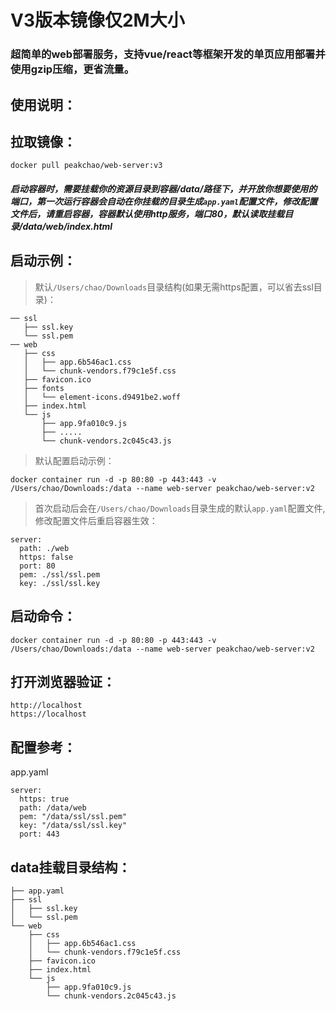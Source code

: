 # V3版本镜像仅2M大小

### 超简单的web部署服务，支持vue/react等框架开发的单页应用部署并使用gzip压缩，更省流量。

## 使用说明：

## 拉取镜像：
```
docker pull peakchao/web-server:v3
```

##### 启动容器时，需要挂载你的资源目录到容器/data/路径下，并开放你想要使用的端口，第一次运行容器会自动在你挂载的目录生成`app.yaml`配置文件，修改配置文件后，请重启容器，容器默认使用http服务，端口80，默认读取挂载目录/data/web/index.html

## 启动示例：

> 默认`/Users/chao/Downloads`目录结构(如果无需https配置，可以省去ssl目录)：

```
── ssl
   ├── ssl.key
   └── ssl.pem
── web
   ├── css
   │   ├── app.6b546ac1.css
   │   └── chunk-vendors.f79c1e5f.css
   ├── favicon.ico
   ├── fonts
   │   └── element-icons.d9491be2.woff
   ├── index.html
   └── js
       ├── app.9fa010c9.js
       ├── .....
       └── chunk-vendors.2c045c43.js
```

> 默认配置启动示例：

```
docker container run -d -p 80:80 -p 443:443 -v /Users/chao/Downloads:/data --name web-server peakchao/web-server:v2
```

> 首次启动后会在`/Users/chao/Downloads`目录生成的默认`app.yaml`配置文件,修改配置文件后重启容器生效：

```
server:
  path: ./web
  https: false
  port: 80
  pem: ./ssl/ssl.pem
  key: ./ssl/ssl.key
```

## 启动命令：
```
docker container run -d -p 80:80 -p 443:443 -v /Users/chao/Downloads:/data --name web-server peakchao/web-server:v2
```
## 打开浏览器验证：
```
http://localhost
https://localhost
```
## 配置参考：
app.yaml
```
server:
  https: true
  path: /data/web
  pem: "/data/ssl/ssl.pem"
  key: "/data/ssl/ssl.key"
  port: 443

```
## data挂载目录结构：
```
├── app.yaml
├── ssl
│   ├── ssl.key
│   └── ssl.pem
└── web
    ├── css
    │   ├── app.6b546ac1.css
    │   └── chunk-vendors.f79c1e5f.css
    ├── favicon.ico
    ├── index.html
    └── js
        ├── app.9fa010c9.js
        └── chunk-vendors.2c045c43.js
```
